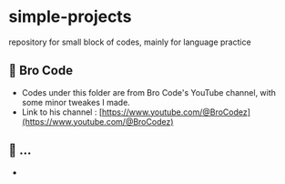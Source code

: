 # simple-projects
repository for small block of codes, mainly for language practice

## 📁 Bro Code
- Codes under this folder are from Bro Code's YouTube channel, with some minor tweakes I made.  
- Link to his channel : [https://www.youtube.com/@BroCodez](https://www.youtube.com/@BroCodez)

## 📁 ...
-
